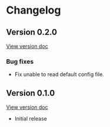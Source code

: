 # Changelog

## Version 0.2.0

[View version doc](https://github.com/coffeebrewapps/coffeebrew_jekyll_archives/blob/v0.2.0/README.md)

### Bug fixes

- Fix unable to read default config file.

## Version 0.1.0

[View version doc](https://github.com/coffeebrewapps/coffeebrew_jekyll_archives/blob/v0.1.0/README.md)

- Initial release
